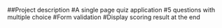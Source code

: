 ##Project description
#A single page quiz application 
#5 questions with multiple choice
#Form validation
#Display scoring result at the end